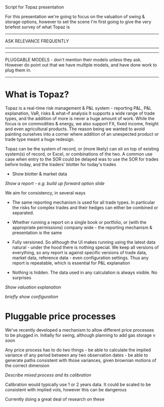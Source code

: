 Script for Topaz presentation

For this presentation we're going to focus on the valuation of swing & storage options, however 
to set the scene I'm first going to give the very briefest survey of what Topaz is

*************
ASK RELEVANCE FREQUENTLY
*************

***************
PLUGGABLE MODELS - don't mention their models unless they ask. However do point out that we have multiple models, and have done work to plug them in.
***************

What is Topaz?
=============

Topaz is a real-time risk management & P&L system - reporting P&L, P&L explanation, VaR, risks & what-if analysis
It supports a wide range of trade types, and the addition of more is never a huge amount of work. While the focus is on commodities & energy, we also support FX, fixed income, freight and
even agricultural products. The reason being we wanted to avoid painting ourselves into a corner where addition of an unexpected product or trade type meant a huge redesign.

Topaz can be the system of record, or (more likely) can sit on top of existing system(s) of record, or Excel, or combinations of the two. 
A common use case when entry to the SOR could be delayed was to use the SOR for trades before today, and the traders' blotter for today's trades
- Show blotter & market data



*Show a report - e.g. build up forward option slide*

We aim for consistency, in several ways

  - The same reporting mechanism is used for all trade types. In particular the risks for complex trades and their hedges can either be combined or separated.

  - Whether running a report on a single book or portfolio, or (with the appropriate permissions) company wide - the reporting mechanism & presentation
    is the same

  - Fully versioned. So although the UI makes running using the latest data natural - under the hood there is nothing special. We keep all versions of everything,
    so any report is against specific versions of trade data, market data, reference data - even configuration settings. Thus any report is repeatable, which is essential 
    for P&L explanation


- Nothing is hidden. The data used in any calculation is always visible. No surprises

*Show valuation explanation*

*briefly show configuration*


Pluggable price processes
=========================

We've recently developed a mechanism to allow different price processes to be plugged in. Initially for swing, although planning to add gas storage v soon

Any price process has to do two things 
	- be able to calculate the implied variance of any period between any two observation dates
	- be able to generate paths consistent with those variances, given brownian motions of the correct dimension


*Describe mixed process and its calibration*

Calibration would typically use 1 or 2 years data. It could be scaled to be consistent with implied vols, however this can be dangerous

Currently doing a great deal of research on these






